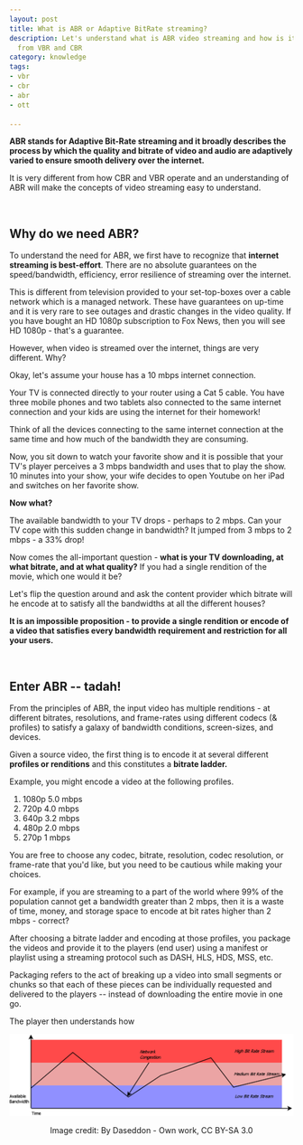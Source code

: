 ```yaml
---
layout: post
title: What is ABR or Adaptive BitRate streaming?
description: Let's understand what is ABR video streaming and how is it different
  from VBR and CBR
category: knowledge
tags:
- vbr
- cbr
- abr
- ott

---
```

**ABR stands for Adaptive Bit-Rate streaming and it broadly describes the process by which the quality and bitrate of video and audio are adaptively varied to ensure smooth delivery over the internet.**

It is very different from how CBR and VBR operate and an understanding of ABR will make the concepts of video streaming easy to understand.

<br>

## **Why do we need ABR?**

To understand the need for ABR, we first have to recognize that **internet streaming is best-effort**. There are no absolute guarantees on the speed/bandwidth, efficiency, error resilience of streaming over the internet.

This is different from television provided to your set-top-boxes over a cable network which is a managed network. These have guarantees on up-time and it is very rare to see outages and drastic changes in the video quality. If you have bought an HD 1080p subscription to Fox News, then you will see HD 1080p - that's a guarantee.

However, when video is streamed over the internet, things are very different. Why?

Okay, let's assume your house has a 10 mbps internet connection.

Your TV is connected directly to your router using a Cat 5 cable. You have three mobile phones and two tablets also connected to the same internet connection and your kids are using the internet for their homework!

Think of all the devices connecting to the same internet connection at the same time and how much of the bandwidth they are consuming.

Now, you sit down to watch your favorite show and it is possible that your TV's player perceives a 3 mbps bandwidth and uses that to play the show. 10 minutes into your show, your wife decides to open Youtube on her iPad and switches on her favorite show.

**Now what?**

The available bandwidth to your TV drops - perhaps to 2 mbps. Can your TV cope with this sudden change in bandwidth? It jumped from 3 mbps to 2 mbps - a 33% drop!

Now comes the all-important question - **what is your TV downloading, at what bitrate, and at what quality?** If you had a single rendition of the movie, which one would it be?

Let's flip the question around and ask the content provider which bitrate will he encode at to satisfy all the bandwidths at all the different houses?

**It is an impossible proposition - to provide a single rendition or encode of a video that satisfies every bandwidth requirement and restriction for all your users.**

<br>

## **Enter ABR -- tadah!**

From the principles of ABR, the input video has multiple renditions - at different bitrates, resolutions, and frame-rates using different codecs (& profiles) to satisfy a galaxy of bandwidth conditions, screen-sizes, and devices.

Given a source video, the first thing is to encode it at several different **profiles or renditions** and this constitutes a **bitrate ladder.** 

Example, you might encode a video at the following profiles. 

1. 1080p 5.0 mbps
2. 720p 4.0 mbps
3. 640p 3.2 mbps
4. 480p 2.0 mbps
5. 270p 1 mbps

You are free to choose any codec, bitrate, resolution, codec resolution, or frame-rate that you'd like, but you need to be cautious while making your choices. 

For example, if you are streaming to a part of the world where 99% of the population cannot get a bandwidth greater than 2 mbps, then it is a waste of time, money, and storage space to encode at bit rates higher than 2 mbps - correct?

After choosing a bitrate ladder and encoding at those profiles, you package the videos and provide it to the players (end user) using a manifest or playlist using a streaming protocol such as DASH, HLS, HDS, MSS, etc.

Packaging refers to the act of breaking up a video into small segments or chunks so that each of these pieces can be individually requested and delivered to the players -- instead of downloading the entire movie in one go. 

The player then understands how 

![](/uploads/Adaptive_streaming_overview_bit_rates_2011_07_28.png)<center> Image credit: By Daseddon - Own work, CC BY-SA 3.0 </center>